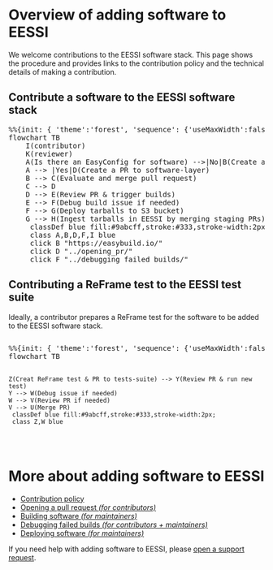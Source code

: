 # Overview of adding software to EESSI

We welcome contributions to the EESSI software stack. This page shows the procedure and provides links to the contribution policy and the technical details of making a contribution. 

## Contribute a software to the EESSI software stack

<pre class="mermaid">
%%{init: { 'theme':'forest', 'sequence': {'useMaxWidth':false} } }%%
flowchart TB
    I(contributor)  
    K(reviewer)
    A(Is there an EasyConfig for software) -->|No|B(Create an EasyConfig and contribute it to EasyBuild)
    A --> |Yes|D(Create a PR to software-layer)
    B --> C(Evaluate and merge pull request)
    C --> D
    D --> E(Review PR & trigger builds)
    E --> F(Debug build issue if needed)
    F --> G(Deploy tarballs to S3 bucket)
    G --> H(Ingest tarballs in EESSI by merging staging PRs)
     classDef blue fill:#9abcff,stroke:#333,stroke-width:2px;
     class A,B,D,F,I blue
     click B "https://easybuild.io/"
     click D "../opening_pr/"
     click F "../debugging_failed_builds/"
</pre>


## Contributing a ReFrame test to the EESSI test suite

Ideally, a contributor prepares a ReFrame test for the software to be added to the EESSI software stack. 

<div style="display:flex;justify-content:center;">
<pre class="mermaid">
%%{init: { 'theme':'forest', 'sequence': {'useMaxWidth':false} } }%%
flowchart TB

    Z(Creat ReFrame test & PR to tests-suite) --> Y(Review PR & run new test)
    Y --> W(Debug issue if needed) 
    W --> V(Review PR if needed)
    V --> U(Merge PR)
     classDef blue fill:#9abcff,stroke:#333,stroke-width:2px;
     class Z,W blue
</pre>
</div>


# More about adding software to EESSI

* [Contribution policy](contribution_policy.md)
* [Opening a pull request *(for contributors)*](opening_pr.md)
* [Building software *(for maintainers)*](building_software.md)
* [Debugging failed builds *(for contributors + maintainers)*](debugging_failed_builds.md)
* [Deploying software *(for maintainers)*](deploying_software.md)

If you need help with adding software to EESSI, please [open a support request](../support.md).
